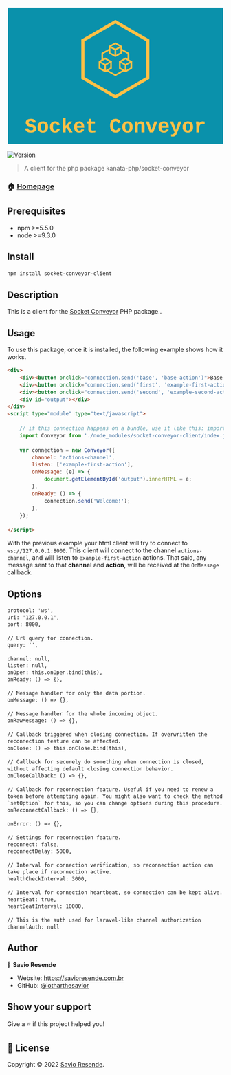<p align="center">
<img src="./imgs/logo.png"/>
</p>

<p>
  <a href="https://www.npmjs.com/package/socket-conveyor-client" target="_blank">
    <img alt="Version" src="https://img.shields.io/npm/v/socket-conveyor-client.svg">
  </a>
</p>


> A client for the php package kanata-php/socket-conveyor

### 🏠 [Homepage](https://github.com/kanata-php/socket-conveyor-client#readme)

## Prerequisites

- npm >=5.5.0
- node >=9.3.0

## Install

```sh
npm install socket-conveyor-client
```



## Description



This is a client for the [Socket Conveyor](https://github.com/kanata-php/socket-conveyor) PHP package..



## Usage



To use this package, once it is installed, the following example shows how it works.

```html
<div>
    <div><button onclick="connection.send('base', 'base-action')">Base Action</button></div>
    <div><button onclick="connection.send('first', 'example-first-action')">First Action</button></div>
    <div><button onclick="connection.send('second', 'example-second-action')">Second Action</button></div>
    <div id="output"></div>
</div>
<script type="module" type="text/javascript">

    // if this connection happens on a bundle, use it like this: import Conveyor from 'socket-conveyor-client';
    import Conveyor from './node_modules/socket-conveyor-client/index.js';

    var connection = new Conveyor({
        channel: 'actions-channel',
        listen: ['example-first-action'],
        onMessage: (e) => {
            document.getElementById('output').innerHTML = e;
        },
        onReady: () => {
            connection.send('Welcome!');
        },
    });

</script>
```

With the previous example your html client will try to connect to `ws://127.0.0.1:8000`. This client will connect to the channel `actions-channel`, and will listen to `example-first-action` actions. That said, any message sent to that **channel** and **action**, will be received at the `OnMessage` callback.

## Options

```
protocol: 'ws',
uri: '127.0.0.1',
port: 8000,

// Url query for connection.
query: '',

channel: null,
listen: null,
onOpen: this.onOpen.bind(this),
onReady: () => {},

// Message handler for only the data portion.
onMessage: () => {},

// Message handler for the whole incoming object.
onRawMessage: () => {},

// Callback triggered when closing connection. If overwritten the reconnection feature can be affected. 
onClose: () => this.onClose.bind(this),

// Callback for securely do something when connection is closed, without affecting default closing connection behavior.
onCloseCallback: () => {},

// Callback for reconnection feature. Useful if you need to renew a token before attempting again. You might also want to check the method `setOption` for this, so you can change options during this procedure.
onReconnectCallback: () => {},

onError: () => {},

// Settings for reconnection feature.
reconnect: false,
reconnectDelay: 5000,

// Interval for connection verification, so reconnection action can take place if reconnection active.
healthCheckInterval: 3000,

// Interval for connection heartbeat, so connection can be kept alive.
heartBeat: true,
heartBeatInterval: 10000,

// This is the auth used for laravel-like channel authorization
channelAuth: null
```

## Author

👤 **Savio Resende**

* Website: https://savioresende.com.br
* GitHub: [@lotharthesavior](https://github.com/lotharthesavior)

## Show your support

Give a ⭐️ if this project helped you!

## 📝 License

Copyright © 2022 [Savio Resende](https://github.com/lotharthesavior).
